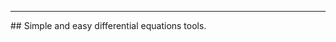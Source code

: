 <p align="center><img src="ahmath.png" alt="ahmath-logo" /></p>
<hr>
## Simple and easy differential equations tools.<h2/>
